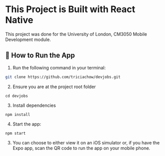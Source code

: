 # This Project is Built with React Native

This project was done for the University of London, CM3050 Mobile Development module.

## 🚀 How to Run the App

1. Run the following command in your terminal:

```sh
git clone https://github.com/triciachow/devjobs.git
```

2. Ensure you are at the project root folder

```
cd devjobs
```

3. Install dependencies

```
npm install
```

4. Start the app:

```
npm start
```

3. You can choose to either view it on an iOS simulator or, if you have the Expo app, scan the QR code to run the app on your mobile phone.
